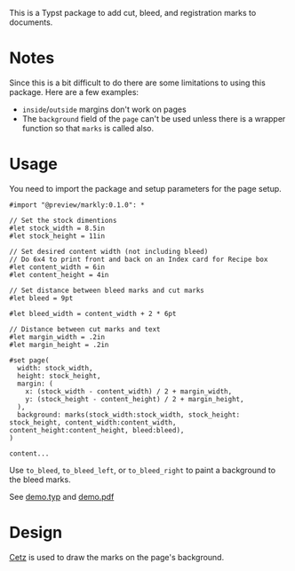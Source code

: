 This is a Typst package to add cut, bleed, and registration marks to documents.

# Notes

Since this is a bit difficult to do there are some limitations to using this package.  Here are a few examples:

* `inside`/`outside` margins don't work on pages
* The `background` field of the `page` can't be used unless there is a wrapper function so that `marks` is called also.

# Usage

You need to import the package and setup parameters for the page setup.


```typst
#import "@preview/markly:0.1.0": *

// Set the stock dimentions
#let stock_width = 8.5in
#let stock_height = 11in

// Set desired content width (not including bleed)
// Do 6x4 to print front and back on an Index card for Recipe box
#let content_width = 6in
#let content_height = 4in

// Set distance between bleed marks and cut marks
#let bleed = 9pt

#let bleed_width = content_width + 2 * 6pt

// Distance between cut marks and text
#let margin_width = .2in
#let margin_height = .2in

#set page(
  width: stock_width,
  height: stock_height,
  margin: (
    x: (stock_width - content_width) / 2 + margin_width,
    y: (stock_height - content_height) / 2 + margin_height,
  ),
  background: marks(stock_width:stock_width, stock_height: stock_height, content_width:content_width, content_height:content_height, bleed:bleed),
)

content...

```

Use `to_bleed`, `to_bleed_left`, or `to_bleed_right` to paint a background to the bleed marks.

See [demo.typ](demo.typ) and [demo.pdf](demo.pdf)

# Design

[Cetz](https://github.com/cetz-package/cetz) is used to draw the marks on the page's background.
